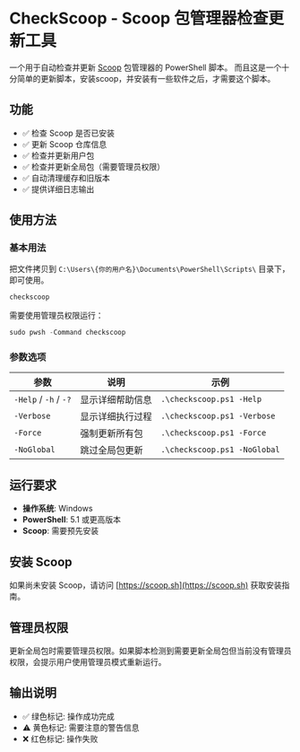 # CheckScoop - Scoop 包管理器检查更新工具

一个用于自动检查并更新 [Scoop](https://scoop.sh) 包管理器的 PowerShell 脚本。
而且这是一个十分简单的更新脚本，安装scoop，并安装有一些软件之后，才需要这个脚本。

## 功能

- ✅ 检查 Scoop 是否已安装
- ✅ 更新 Scoop 仓库信息
- ✅ 检查并更新用户包
- ✅ 检查并更新全局包（需要管理员权限）
- ✅ 自动清理缓存和旧版本
- ✅ 提供详细日志输出

## 使用方法

### 基本用法

把文件拷贝到 `C:\Users\{你的用户名}\Documents\PowerShell\Scripts\` 目录下，即可使用。

```powershell
checkscoop
```

需要使用管理员权限运行：
```powershell
sudo pwsh -Command checkscoop
```

### 参数选项

| 参数 | 说明 | 示例 |
|------|------|------|
| `-Help` / `-h` / `-?` | 显示详细帮助信息 | `.\checkscoop.ps1 -Help` |
| `-Verbose` | 显示详细执行过程 | `.\checkscoop.ps1 -Verbose` |
| `-Force` | 强制更新所有包 | `.\checkscoop.ps1 -Force` |
| `-NoGlobal` | 跳过全局包更新 | `.\checkscoop.ps1 -NoGlobal` |

## 运行要求

- **操作系统**: Windows
- **PowerShell**: 5.1 或更高版本
- **Scoop**: 需要预先安装

## 安装 Scoop

如果尚未安装 Scoop，请访问 [https://scoop.sh](https://scoop.sh) 获取安装指南。

## 管理员权限

更新全局包时需要管理员权限。如果脚本检测到需要更新全局包但当前没有管理员权限，会提示用户使用管理员模式重新运行。

## 输出说明

- ✅ 绿色标记: 操作成功完成
- ⚠️ 黄色标记: 需要注意的警告信息
- ❌ 红色标记: 操作失败